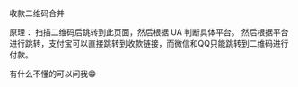 收款二维码合并

原理：
扫描二维码后跳转到此页面，然后根据 UA 判断具体平台。
然后根据平台进行跳转，支付宝可以直接跳转到收款链接，而微信和QQ只能跳转到二维码进行付款。

有什么不懂的可以问我😁

